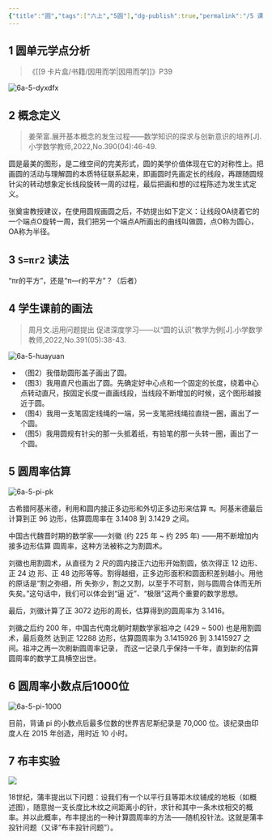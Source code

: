```yaml
---
{"title":"圆","tags":["六上","5圆"],"dg-publish":true,"permalink":"/5 课时设计/圆/","dgPassFrontmatter":true,"noteIcon":""}
---
```



## 1 圆单元学点分析

> 《[[9 卡片盒/书籍/因用而学\|因用而学]]》P39

![6a-5-dyxdfx](https://r2.edui123.com/2023/08/6a-5-dyxdfx.jpg)

## 2 概念定义

> 姜荣富.展开基本概念的发生过程——数学知识的探求与创新意识的培养[J].小学数学教师,2022,No.390(04):46-49.

圆是最美的图形，是二维空间的完美形式，圆的美学价值体现在它的对称性上。把画圆的活动与理解圆的本质特征联系起来，即画圆时先画定长的线段，再跟随圆规针尖的转动想象定长线段旋转一周的过程，最后把画和想的过程陈述为发生式定义。

张奠宙教授建议，在使用圆规画圆之后，不妨提出如下定义：让线段OA绕着它的一个端点O旋转一周，我们把另一个端点A所画出的曲线叫做圆，点O称为圆心，OA称为半径。

## 3 `S=πr2` 读法

“πr的平方”，还是“π—r的平方”？（后者）

## 4 学生课前的画法

> 周月文.运用问题提出 促进深度学习——以“圆的认识”教学为例[J].小学数学教师,2022,No.391(05):38-43.

![6a-5-huayuan](https://r2.edui123.com/2023/08/6a-5-huayuan.jpg)

- （图2）我借助圆形盖子画出了圆。
- （图3）我用直尺也画出了圆。先确定好中心点和一个固定的长度，绕着中心点转动直尺，按固定长度一直画线段，当线段不断增加的时候，这个图形越接近于圆。 
- （图4）我用一支笔固定线绳的一端，另一支笔把线绳拉直绕一圈，画出了一个圆。 
- （图5）我用圆规有针尖的那一头抵着纸，有铅笔的那一头转一圈，画出了一个圆。

## 5 圆周率估算

![6a-5-pi-pk](https://r2.edui123.com/2023/08/6a-5-pi-pk.png)

古希腊阿基米德，利用和圆内接正多边形和外切正多边形来估算 π。阿基米德最后计算到正 96 边形，估算圆周率在 3.1408 到 3.1429 之间。  

中国古代魏晋时期的数学家——刘徽 (约 225 年 ~ 约 295 年) ——用不断增加内接多边形估算 圆周率，这种方法被称之为割圆术。  

刘徽也用割圆术，从直径为 2 尺的圆内接正六边形开始割圆，依次得正 12 边形、正 24 边 形、正 48 边形等等。割得越细，正多边形面积和圆面积差别越小。用他的原话是“割之弥细，所 失弥少，割之又割，以至于不可割，则与圆周合体而无所失矣。”这句话中，我们可以体会到“逼 近”、“极限”这两个重要的数学思想。  

最后，刘徽计算了正 3072 边形的周长，估算得到的圆周率为 3.1416。  

刘徽之后约 200 年，中国古代南北朝时期数学家祖冲之 (429 ~ 500) 也是用割圆术，最后竟然 达到正 12288 边形，估算圆周率为 3.1415926 到 3.1415927 之间。祖冲之再一次刷新圆周率记录， 而这一记录几乎保持一千年，直到新的估算圆周率的数学工具横空出世。

## 6 圆周率小数点后1000位

![6a-5-pi-1000](https://r2.edui123.com/2023/08/6a-5-pi-1000.png)

目前，背诵 pi 的小数点后最多位数的世界吉尼斯纪录是 70,000 位。该纪录由印度人在 2015 年创造，用时近 10 小时。

## 7 布丰实验

![](https://r2.edui123.com/2023/07/6a-5-bfsy.png)

18世纪，蒲丰提出以下问题：设我们有一个以平行且等距木纹铺成的地板（如概述图），随意抛一支长度比木纹之间距离小的针，求针和其中一条木纹相交的概率。并以此概率，布丰提出的一种计算圆周率的方法——随机投针法。这就是蒲丰投针问题（又译“布丰投针问题”）。